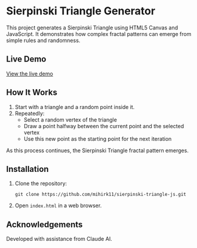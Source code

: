 # Sierpinski Triangle Generator

This project generates a Sierpinski Triangle using HTML5 Canvas and JavaScript. It demonstrates how complex fractal patterns can emerge from simple rules and randomness.

## Live Demo

[View the live demo](https://sierpinski-triangle-js.onrender.com/)

## How It Works

1. Start with a triangle and a random point inside it.
2. Repeatedly:
   - Select a random vertex of the triangle
   - Draw a point halfway between the current point and the selected vertex
   - Use this new point as the starting point for the next iteration

As this process continues, the Sierpinski Triangle fractal pattern emerges.

## Installation

1. Clone the repository:
   ```
   git clone https://github.com/mihirk11/sierpinski-triangle-js.git
   ```
2. Open `index.html` in a web browser.

## Acknowledgements

Developed with assistance from Claude AI.